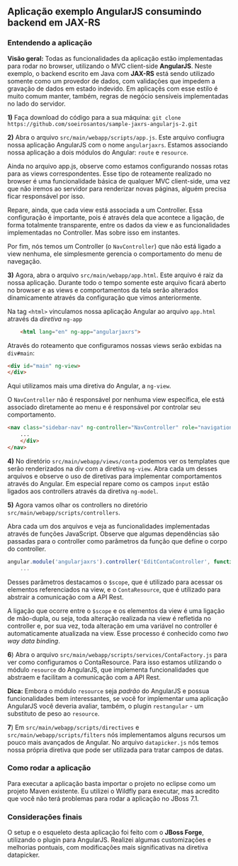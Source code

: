 ## Aplicação exemplo AngularJS consumindo backend em JAX-RS

### Entendendo a aplicação

**Visão geral:** Todas as funcionalidades da aplicação estão implementadas para rodar no browser, utilizando o MVC client-side **AngularJS**. Neste exemplo, o backend escrito em Java com **JAX-RS** está sendo utilizado somente como um provedor de dados, com validações que impedem a gravação de dados em estado indevido. Em aplicaçẽs com esse estilo é muito comum manter, também, regras de negócio sensíveis implementadas no lado do servidor.


**1)** Faça download do código para a sua máquina: `git clone https://github.com/soeirosantos/sample-jaxrs-angularjs-2.git`

**2)** Abra o arquivo `src/main/webapp/scripts/app.js`. Este arquivo confiugra nossa aplicação AngularJS com o nome `angularjaxrs`. Estamos associando nossa aplicação a dois módulos do Angular: `route` e `resource`.

Ainda no arquivo app.js, observe como estamos configurando nossas rotas para as views correspondentes. Esse tipo de roteamente realizado no browser é uma funcionalidade básica de qualquer MVC client-side, uma vez que não iremos ao servidor para renderizar novas páginas, alguém precisa ficar responsável por isso.

Repare, ainda, que cada view está associada a um Controller. Essa configuração é importante, pois é através dela que acontece a ligação, de forma totalmente transparente, entre os dados da view e as funcionalidades implementadas no Controller. Mas sobre isso em instantes.

Por fim, nós temos um Controller (o `NavController`) que não está ligado a view nenhuma, ele simplesmente gerencia o comportamento do menu de navegação.

**3)** Agora, abra o arquivo  `src/main/webapp/app.html`. Este arquivo é raiz da nossa aplicação. Durante todo o tempo somente este arquivo ficará aberto no browser e as views e comportamentos da tela serão alterados dinamicamente através da configuração que vimos anteriormente.

Na tag `<html>` vinculamos nossa aplicação Angular ao arquivo `app.html` através da *diretiva* `ng-app`
```html
    <html lang="en" ng-app="angularjaxrs">
```

Através do roteamento que configuramos nossas views serão exbidas na `div#main`:
```html
<div id="main" ng-view>
</div>
```
Aqui utilizamos mais uma diretiva do Angular, a `ng-view`.

O `NavController` não é responsável por nenhuma view específica, ele está associado diretamente ao menu e é responsável por controlar seu comportamento.
```html
<nav class="sidebar-nav" ng-controller="NavController" role="navigation">
    ...
    </div>
</nav>
```

**4)** No diretório `src/main/webapp/views/conta` podemos ver os templates que serão renderizados na div com a diretiva `ng-view`. Abra cada um desses arquivos e observe o uso de diretivas para implementar comportamentos através do Angular. Em especial repare como os campos `input` estão ligados aos controllers através da diretiva `ng-model`.

**5)** Agora vamos olhar os controllers no diretório `src/main/webapp/scripts/controllers`.

Abra cada um dos arquivos e veja as funcionalidades implementadas através de funções JavaScript. Observe que algumas dependências são passadas para o controller como parâmetros da função que define o corpo do controller.

```javascript
angular.module('angularjaxrs').controller('EditContaController', function($scope, $routeParams, $location, ContaResource ) {
    ...
```
Desses parâmetros destacamos o `$scope`, que é utilizado para acessar os elementos referenciados na view, e o `ContaResource`, que é utilizado para abstrair a comunicação com a API Rest.

A ligação que ocorre entre o `$scope` e os elementos da view é uma ligação de mão-dupla, ou seja, toda alteração realizada na view é refletida no controller e, por sua vez, toda alteração em uma variável no controller é automaticamente atualizada na view. Esse processo é conhecido como *two way data binding*.

**6**) Abra o arquivo `src/main/webapp/scripts/services/ContaFactory.js` para ver como configuramos o ContaResource. Para isso estamos utilizando o módulo `resource` do AngularJS, que implementa funcionalidades que abstraem e facilitam a comunicação com a API Rest.

**Dica:** Embora o módulo `resource` seja *padrão* do AngularJS e possua funcionalidades bem interessantes, se você for implementar uma aplicação AngularJS você deveria avaliar, também, o plugin `restangular` - um substituto de peso ao `resource`.

**7**) Em `src/main/webapp/scripts/directives` e `src/main/webapp/scripts/filters` nós implementamos alguns recursos um pouco mais avançados de Angular. No arquivo `datapicker.js` nós temos nossa própria diretiva que pode ser utilizada para tratar campos de datas.

### Como rodar a aplicação

Para executar a aplicação basta importar o projeto no eclipse como um projeto Maven existente. Eu utilizei o Wildfly para executar, mas acredito que você não terá problemas para rodar a aplicação no JBoss 7.1.

### Considerações finais

O setup e o esqueleto desta aplicação foi feito com o **JBoss Forge**, utilizando o plugin para AngularJS. Realizei algumas customizações e melhorias pontuais, com modificações mais significativas na diretiva datapicker.
